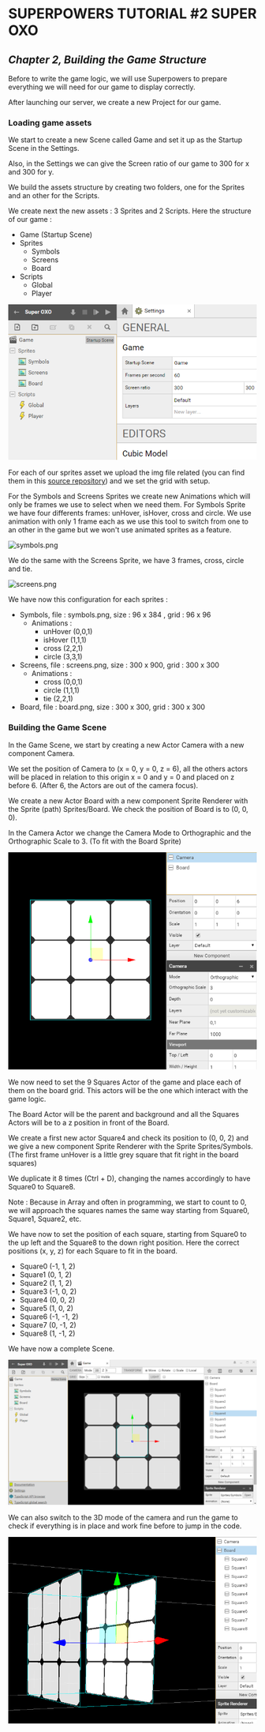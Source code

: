 # SUPERPOWERS TUTORIAL #2 SUPER OXO
## *Chapter 2, Building the Game Structure*

Before to write the game logic, we will use Superpowers to prepare everything we will need for our game to display correctly.

After launching our server, we create a new Project for our game.


### Loading game assets

We start to create a new Scene called Game and set it up as the Startup Scene in the Settings.

Also, in the Settings we can give the Screen ratio of our game to 300 for x and 300 for y.

We build the assets structure by creating two folders, one for the Sprites and an other for the Scripts.

We create next the new assets : 3 Sprites and 2 Scripts. Here the structure of our game :

* Game (Startup Scene)
* Sprites
   * Symbols
   * Screens
   * Board
* Scripts
   * Global
   * Player


![assets.png](img/assets.png)


For each of our sprites asset we upload the img file related (you can find them in
this [source repository](https://github.com/mseyne/superpowers-sources/tree/master/2SuperOXO))
and we set the grid with setup.

For the Symbols and Screens Sprites we create new Animations which will only be frames we
use to select when we need them. For Symbols Sprite we have four differents frames:
unHover, isHover, cross and circle. We use animation with only 1 frame each as we use
this tool to switch from one to an other in the game but we won't use animated sprites as a feature.


![symbols.png](symbols.png)


We do the same with the Screens Sprite, we have 3 frames, cross, circle and tie.


![screens.png](screens.png)


We have now this configuration for each sprites :

* Symbols, file : symbols.png, size : 96 x 384 , grid : 96 x 96
   * Animations :
      * unHover (0,0,1)
      * isHover (1,1,1)
      * cross (2,2,1)
      * circle (3,3,1)
* Screens, file : screens.png, size : 300 x 900, grid : 300 x 300
   * Animations :
      * cross (0,0,1)
      * circle (1,1,1)
      * tie (2,2,1)
* Board, file : board.png, size : 300 x 300, grid : 300 x 300


### Building the Game Scene

In the Game Scene, we start by creating a new Actor Camera with a new component Camera.

We set the position of Camera to (x = 0, y = 0,  z = 6), all the others actors
will be placed in relation to this origin x = 0 and y = 0 and placed on z before 6.
 (After 6, the Actors are out of the camera focus).

We create a new Actor Board with a new component Sprite Renderer with the Sprite
(path) Sprites/Board. We check the position of Board is to (0, 0, 0).

In the Camera Actor we change the Camera Mode to Orthographic and the Orthographic
Scale to 3. (To fit with the Board Sprite)


![camera.png](img/camera.png)


We now need to set the 9 Squares Actor of the game and place each of them on the
board grid. This actors will be the one which interact with the game logic.

The Board Actor will be the parent and background and all the Squares Actors will
be to a z position in front of the Board.

We create a first new actor Square4 and check its position to (0, 0, 2) and we give
a new component Sprite Renderer with the Sprite Sprites/Symbols. (The first frame
  unHover is a little grey square that fit right in the board squares)

We duplicate it 8 times (Ctrl + D), changing the names accordingly to have Square0 to Square8.

Note : Because in Array and often in programming, we start to count to 0, we will
approach the squares names the same way starting from Square0, Square1, Square2, etc.

We have now to set the position of each square, starting from Square0 to the up
left and the Square8 to the down right position. Here the correct positions (x, y, z)
for each Square to fit in the board.

* Square0 (-1, 1, 2)
* Square1 (0, 1, 2)
* Square2 (1, 1, 2)
* Square3 (-1, 0, 2)
* Square4 (0, 0, 2)
* Square5 (1, 0, 2)
* Square6 (-1, -1, 2)
* Square7 (0, -1, 2)
* Square8 (1, -1, 2)

We have now a complete Scene.


![board.png](img/board.png)


We can also switch to the 3D mode of the camera and run the game to check if everything is
in place and work fine before to jump in the code.


![3D.png](img/3D.png)
